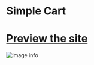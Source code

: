 # Simple Cart

# [Preview the site](https://alsiam.github.io/web-projects/simple-cart)

![image info](../assets/images/simple-cart.png)